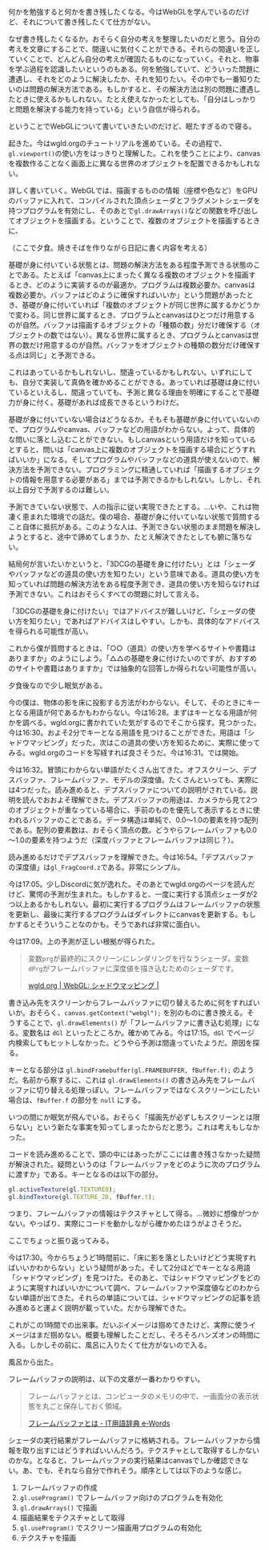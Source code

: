 何かを勉強すると何かを書き残したくなる。今はWebGLを学んでいるのだけど、それについて書き残したくて仕方がない。

なぜ書き残したくなるか。おそらく自分の考えを整理したいのだと思う。自分の考えを文章にすることで、間違いに気付くことができる。それらの間違いを正していくことで、どんどん自分の考えが確固たるものになっていく。それと、物事を学ぶ過程を認識したいというのもある。何を勉強していて、どういった問題に遭遇し、それをどのように解決したか、それを知りたい。その中でも一番知りたいのは問題の解決方法である。もしかすると、その解決方法は別の問題に遭遇したときに使えるかもしれない。たとえ使えなかったとしても、「自分はしっかりと問題を解決する能力を持っている」という自信が得られる。

ということでWebGLについて書いていきたいのだけど、眠たすぎるので寝る。

起きた。今はwgld.orgのチュートリアルを進めている。その過程で、`gl.viewport()`の使い方をはっきりと理解した。これを使うことにより、canvasを複数作ることなく画面上に異なる世界のオブジェクトを配置できるかもしれない。

詳しく書いていく。WebGLでは、描画するものの情報（座標や色など）をGPUのバッファに入れて、コンパイルされた頂点シェーダとフラグメントシェーダを持つプログラムを有効にし、そのあとで`gl.drawArrays()`などの関数を呼び出してオブジェクトを描画する。ということで、複数のオブジェクトを描画するときに、

（ここで夕食。焼きそばを作りながら日記に書く内容を考える）

基礎が身に付いている状態とは、問題の解決方法をある程度予測できる状態のことである。たとえば「canvas上にまったく異なる複数のオブジェクトを描画するとき、どのように実装するのが最適か。プログラムは複数必要か。canvasは複数必要か。バッファはどのように確保すればいいか」という問題があったとき、基礎が身に付いていれば「複数のオブジェクトが同じ世界に属するかどうかで変わる。同じ世界に属するとき、プログラムとcanvasはひとつだけ用意するのが自然。バッファは描画するオブジェクトの「種類の数」分だけ確保する（オブジェクトの数ではない）。異なる世界に属するとき、プログラムとcanvasは世界の数だけ用意するのが自然。バッファをオブジェクトの種類の数分だけ確保する点は同じ」と予測できる。

これはあっているかもしれないし、間違っているかもしれない。いずれにしても、自分で実装して真偽を確かめることができる。あっていれば基礎は身に付いているといえるし、間違っていても、予測と異なる理由を明確にすることで基礎力が身に付く。基礎があれば成長できるというわけだ。

基礎が身に付いていない場合はどうなるか。そもそも基礎が身に付いていないので、プログラムやcanvas、バッファなどの用語がわからない。よって、具体的な問いに落とし込むことができない。もしcanvasという用語だけを知っているとすると、問いは「canvas上に複数のオブジェクトを描画する場合にどうすればいいか」になる。そしてプログラムやバッファなどの道具が使えないので、解決方法を予測できない。プログラミングに精通していれば「描画するオブジェクトの情報を用意する必要がある」までは予測できるかもしれない。しかし、それ以上自分で予測するのは難しい。

予測できていない状態で、人の指示に従い実現できたとする。…いや、これは物凄く恵まれた環境での話だ。僕の場合、基礎が身に付いていない状態で質問すること自体に抵抗がある。このような人は、予測できない状態のまま問題を解決しようとすると、途中で諦めてしまうか、たとえ解決できたとしても腑に落ちない。

結局何が言いたいかというと、「3DCGの基礎を身に付けたい」とは「シェーダやバッファなどの道具の使い方を知りたい」という意味である。道具の使い方を知っていれば問題の解決方法をある程度予測でき、道具の使い方を知らなければ予測できない。これはおそらくすべての問題に対して言える。

「3DCGの基礎を身に付けたい」ではアドバイスが難しいけど、「シェーダの使い方を知りたい」であればアドバイスはしやすい。しかも、具体的なアドバイスを得られる可能性が高い。

これから僕が質問するときは、「○○（道具）の使い方を学べるサイトや書籍はありますか」のようにしよう。「△△の基礎を身に付けたいのですが、おすすめのサイトや書籍はありますか」では抽象的な回答しか得られない可能性が高い。

夕食後なので少し眠気がある。

今の僕は、物体の影を床に投影する方法がわからない。そして、そのときにキーとなる用語が何であるかもわからない。今は16:28。まずはキーとなる用語が何かを調べる。wgld.orgに書かれていた気がするのでそこから探す。見つかった。今は16:30。およそ2分でキーとなる用語を見つけることができた。用語は「シャドウマッピング」だった。次はこの道具の使い方を知るために、実際に使ってみる。wgld.orgのコードを写経すれば良さそうだ。今は16:31。では開始。

今は16:32。冒頭にわからない単語がたくさん出てきた。オフスクリーン、デプスバッファ、フレームバッファ、モデルの深度値。たくさんといっても、実際には4つだった。読み進めると、デプスバッファについての説明がされている。説明を読んでおおよそ理解できた。デプスバッファの用途は、カメラから見て2つのオブジェクトが重なっている場合に、手前のものを優先して表示するときに使われるバッファのことである。データ構造は単純で、0.0～1.0の要素を持つ配列である。配列の要素数は、おそらく頂点の数。どうやらフレームバッファも0.0～1.0の要素を持つようだ（深度バッファとフレームバッファは同じ？）。

読み進めるだけでデプスバッファを理解できた。今は16:54。「デプスバッファの深度値」は`gl_FragCoord.z`である。非常にシンプル。

今は17:05。少しDiscordに気が逸れた。そのあとでwgld.orgのページを読んだけど、驚愕の予測が生まれた。もしかすると、一度に実行する頂点シェーダが2つ以上あるかもしれない。最初に実行するプログラムはフレームバッファの状態を更新し、最後に実行するプログラムはダイレクトにcanvasを更新する。もしかするとそういうことなのかも。そうであれば非常に面白い。

今は17:09。上の予測が正しい根拠が得られた。

> 変数`prg`が最終的にスクリーンにレンダリングを行なうシェーダ。変数`dPrg`がフレームバッファに深度値を描き込むためのシェーダです。
>
> [wgld.org | WebGL: シャドウマッピング |](https://wgld.org/d/webgl/w051.html)

書き込み先をスクリーンからフレームバッファに切り替えるために何をすればいいか。おそらく、`canvas.getContext("webgl");` を別のものに書き換える。そうすることで、`gl.drawElements()` が「フレームバッファに書き込む処理」になる。変数名は `dGl` といったところか。確かめてみる。今は17:15。`dGl` でページ内検索してもヒットしなかった。どうやら予測は間違っていたようだ。原因を探る。

キーとなる部分は `gl.bindFramebuffer(gl.FRAMEBUFFER, fBuffer.f);` のようだ。名前から察するに、これは `gl.drawElements()` の書き込み先をフレームバッファに切り替える処理っぽい。フレームバッファではなくスクリーンにしたい場合は、`fBuffer.f` の部分を `null` にする。

いつの間にか眠気が飛んでいる。おそらく「描画先が必ずしもスクリーンとは限らない」という新たな事実を知ってしまったからだと思う。これは考えもしなかった。

コードを読み進めることで、頭の中にはあったがここには書き残さなかった疑問が解決された。疑問というのは「フレームバッファをどのように次のプログラムに渡すか」である。キーとなるのは以下の部分。

```javascript
gl.activeTexture(gl.TEXTURE0);
gl.bindTexture(gl.TEXTURE_2D, fBuffer.t);
```

つまり、フレームバッファの情報はテクスチャとして得る。…微妙に想像がつかない。やっぱり、実際にコードを動かしながら確かめたほうがよさそうだ。

ここでちょっと振り返ってみる。

今は17:30。今からちょうど1時間前に、「床に影を落としたいけどどう実現すればいいかわからない」という疑問があった。そして2分ほどでキーとなる用語「シャドウマッピング」を見つけた。そのあと、ではシャドウマッピングをどのように実現すればいいかについて調べ、フレームバッファや深度値などのわからない単語が出てきた。それらの単語については、シャドウマッピングの記事を読み進めると運よく説明が載っていた。だから理解できた。

これがこの1時間での出来事。だいぶイメージは掴めてきたけど、実際に使うイメージはまだ掴めない。概要も理解したことだし、そろそろハンズオンの時間に入る。しかしその前に、風呂に入りたくて仕方がないので入る。

風呂から出た。

フレームバッファの説明は、以下の文章が一番わかりやすい。

> フレームバッファとは、コンピュータのメモリの中で、一画面分の表示状態を丸ごと保存しておく領域。
>
> [フレームバッファとは - IT用語辞典 e-Words](http://e-words.jp/w/%E3%83%95%E3%83%AC%E3%83%BC%E3%83%A0%E3%83%90%E3%83%83%E3%83%95%E3%82%A1.html)

シェーダの実行結果がフレームバッファに格納される。フレームバッファから情報を取り出すにはどうすればいいんだろう。テクスチャとして取得するしかないのかな。となると、フレームバッファの実行結果はcanvasでしか確認できない。あ、でも、それなら自分で作れそう。順序としては以下のような感じ。

1. フレームバッファの作成
2. `gl.useProgram()` でフレームバッファ向けのプログラムを有効化
3. `gl.drawArrays()` で描画
4. 描画結果をテクスチャとして取得
5. `gl.useProgram()` でスクリーン描画用プログラムの有効化
6. テクスチャを描画
